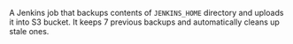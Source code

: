 A Jenkins job that backups contents of `JENKINS_HOME` directory and uploads it into S3 bucket. It keeps 7 previous backups and automatically cleans up stale ones.

